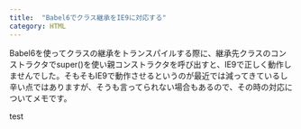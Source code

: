 ```yaml
---
title:  "Babel6でクラス継承をIE9に対応する"
category: HTML
---
```


Babel6を使ってクラスの継承をトランスパイルする際に、継承先クラスのコンストラクタでsuper()を使い親コンストラクタを呼び出すと、IE9で正しく動作しませんでした。そもそもIE9で動作させるというのが最近では減ってきているし辛い点ではありますが、そうも言ってられない場合もあるので、その時の対応についてメモです。

test
